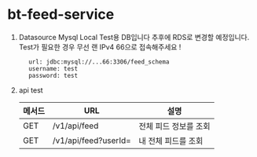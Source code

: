# bt-feed-service

1. Datasource
  Mysql Local Test용 DB입니다 추후에 RDS로 변경할 예정입니다.
  Test가 필요한 경우 무선 랜 IPv4 66으로 접속해주세요 !
  ```
        url: jdbc:mysql://...66:3306/feed_schema
        username: test
        password: test
  ```
  
2. api test

   | 메서드 | URL                                                    | 설명             |
   |-----|--------------------------------------------------------|----------------|
   | GET | /v1/api/feed                      | 전체 피드 정보를 조회   |
   | GET | /v1/api/feed?userId=               | 내 전체 피드를 조회   |
